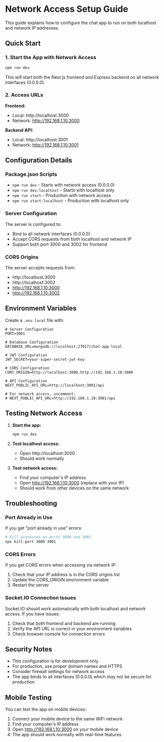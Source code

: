 # Network Access Setup Guide

This guide explains how to configure the chat app to run on both localhost and network IP addresses.

## Quick Start

### 1. Start the App with Network Access
```bash
npm run dev
```

This will start both the Next.js frontend and Express backend on all network interfaces (0.0.0.0).

### 2. Access URLs

**Frontend:**
- Local: http://localhost:3000
- Network: http://192.168.1.10:3000

**Backend API:**
- Local: http://localhost:3001
- Network: http://192.168.1.10:3001

## Configuration Details

### Package.json Scripts
- `npm run dev` - Starts with network access (0.0.0.0)
- `npm run dev:localhost` - Starts with localhost only
- `npm run start` - Production with network access
- `npm run start:localhost` - Production with localhost only

### Server Configuration
The server is configured to:
- Bind to all network interfaces (0.0.0.0)
- Accept CORS requests from both localhost and network IP
- Support both port 3000 and 3002 for frontend

### CORS Origins
The server accepts requests from:
- http://localhost:3000
- http://localhost:3002
- http://192.168.1.10:3000
- http://192.168.1.10:3002

## Environment Variables

Create a `.env.local` file with:

```env
# Server Configuration
PORT=3001

# Database Configuration
DATABASE_URL=mongodb://localhost:27017/chat-app-local

# JWT Configuration
JWT_SECRET=your-super-secret-jwt-key

# CORS Configuration
CORS_ORIGIN=http://localhost:3000,http://192.168.1.10:3000

# API Configuration
NEXT_PUBLIC_API_URL=http://localhost:3001/api

# For network access, uncomment:
# NEXT_PUBLIC_API_URL=http://192.168.1.10:3001/api
```

## Testing Network Access

1. **Start the app:**
   ```bash
   npm run dev
   ```

2. **Test localhost access:**
   - Open http://localhost:3000
   - Should work normally

3. **Test network access:**
   - Find your computer's IP address
   - Open http://192.168.1.10:3000 (replace with your IP)
   - Should work from other devices on the same network

## Troubleshooting

### Port Already in Use
If you get "port already in use" errors:
```bash
# Kill processes on ports 3000 and 3001
npx kill-port 3000 3001
```

### CORS Errors
If you get CORS errors when accessing via network IP:
1. Check that your IP address is in the CORS origins list
2. Update the CORS_ORIGIN environment variable
3. Restart the server

### Socket.IO Connection Issues
Socket.IO should work automatically with both localhost and network access. If you have issues:
1. Check that both frontend and backend are running
2. Verify the API URL is correct in your environment variables
3. Check browser console for connection errors

## Security Notes

- This configuration is for development only
- For production, use proper domain names and HTTPS
- Consider firewall settings for network access
- The app binds to all interfaces (0.0.0.0) which may not be secure for production

## Mobile Testing

You can test the app on mobile devices:
1. Connect your mobile device to the same WiFi network
2. Find your computer's IP address
3. Open http://192.168.1.10:3000 on your mobile device
4. The app should work normally with real-time features
